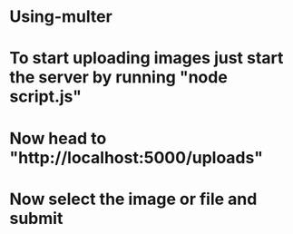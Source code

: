 # Using-multer

# To start uploading images just start the server by running "node script.js"
# Now head to "http://localhost:5000/uploads"
# Now select the image or file and submit
